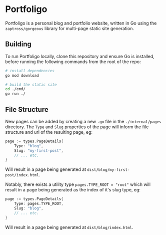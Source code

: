 # Portfoligo

Portfoligo is a personal blog and portfolio website, written in Go using the `zaptross/gorgeous` library for multi-page static site generation.

## Building

To run Portfoligo locally, clone this repository and ensure Go is installed, before running the following commands from the root of the repo:

```bash
# install dependencies
go mod download

# build the static site
cd ./cmd/
go run ./
```

## File Structure

New pages can be added by creating a new `.go` file in the `./internal/pages` directory.
The `Type` and `Slug` properties of the page will inform the file structure and url of the resulting page, eg:

```go
page := types.PageDetails{
    Type: "blog",
    Slug: "my-first-post",
    // ... etc.
}
```

Will result in a page being generated at `dist/blog/my-first-post/index.html`.

Notably, there exists a utility type `pages.TYPE_ROOT = "root"` which will result in a page being generated as the index of it's slug type, eg:

```go
page := types.PageDetails{
    Type: pages.TYPE_ROOT,
    Slug: "blog",
    // ... etc.
}
```

Will result in a page being generated at `dist/blog/index.html`.
